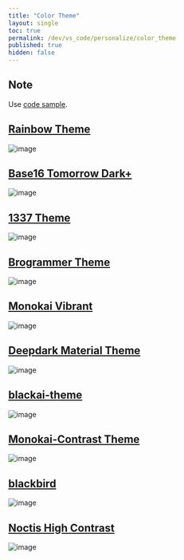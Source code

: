 ```yaml
---
title: "Color Theme"
layout: single
toc: true
permalink: /dev/vs_code/personalize/color_theme
published: true
hidden: false
---
```


<head>
  <base target="_blank">
</head>

## Note

Use [code sample](https://www.tensorflow.org/guide/keras/functional#training_evaluation_and_inference).

## [Rainbow Theme](https://marketplace.visualstudio.com/items?itemName=Saikumarchinna.rainbow)
![image](https://user-images.githubusercontent.com/92285528/141643050-16e87a17-7a06-40de-916f-e068ee6ce3ca.png)

## [Base16 Tomorrow Dark+](https://marketplace.visualstudio.com/items?itemName=emily-curry.base16-tomorrow-dark-vscode)
![image](https://user-images.githubusercontent.com/92285528/141643073-05c5f05a-8a2e-4207-8fa4-2e1296bcfc7e.png)

## [1337 Theme](https://marketplace.visualstudio.com/items?itemName=ms-vscode.Theme-1337)
![image](https://user-images.githubusercontent.com/92285528/141642958-1445b376-b20e-4494-bc99-9d1297d94c07.png)

## [Brogrammer Theme](https://marketplace.visualstudio.com/items?itemName=gerane.Theme-Brogrammer)
![image](https://user-images.githubusercontent.com/92285528/141642993-ddeb9b39-5a7d-496c-9204-93bfdfdc1fd0.png)

## [Monokai Vibrant](https://marketplace.visualstudio.com/items?itemName=s3gf4ult.monokai-vibrant)
![image](https://user-images.githubusercontent.com/92285528/141643018-6c60a8d2-70ba-4092-910a-7224a4737cd5.png)

## [Deepdark Material Theme](https://marketplace.visualstudio.com/items?itemName=Nimda.deepdark-material)
![image](https://user-images.githubusercontent.com/92285528/141643004-9d628161-569b-4d2a-81ae-31ea67531a7e.png)

## [blackai-theme](https://marketplace.visualstudio.com/items?itemName=asilverio.blackai-visual-studio-code)
![image](https://user-images.githubusercontent.com/92285528/141642978-b0ce1d3c-c041-4493-9dd1-5e202b2de150.png)

## [Monokai-Contrast Theme](https://marketplace.visualstudio.com/items?itemName=gerane.Theme-Monokai-Contrast)
![image](https://user-images.githubusercontent.com/92285528/141643026-2750b814-410b-49f2-bbf0-fffc3935eca7.png)

## [blackbird](https://marketplace.visualstudio.com/items?itemName=MattGleich.theme-blackbird)
![image](https://user-images.githubusercontent.com/92285528/141642986-c63e6609-7179-4552-a2b9-e182c414579c.png)

## [Noctis High Contrast](https://marketplace.visualstudio.com/items?itemName=Kamen.noctis-high-contrast)
![image](https://user-images.githubusercontent.com/92285528/141643039-26f4f09f-ee43-4ae7-aa96-0a78e2e285e1.png)
